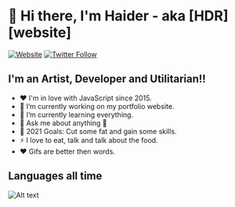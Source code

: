 # 👋 Hi there, I'm Haider -  aka [HDR][website]

[![Website](https://img.shields.io/website?label=haidera.li&style=for-the-badge&url=https%3A%2F%2Fhaidera.li)](https://haidera.li)
[![Twitter Follow](https://img.shields.io/twitter/follow/https_haiderali?color=1DA1F2&logo=twitter&style=for-the-badge)](https://twitter.com/intent/follow?original_referer=https%3A%2F%2Fgithub.com%2Fhttps-haiderali&screen_name=https_haiderali)

## I'm an Artist, Developer and Utilitarian!!

- ❤️   I'm in love with JavaScript since 2015.
- 🔭  I’m currently working on my portfolio website.
- 🌱  I’m currently learning everything.
- 💬  Ask me about anything 🤣
- 🥅  2021 Goals: Cut some fat and gain some skills.
- ⚡   I love to eat, talk and talk about the food.
- ❤️  Gifs are better then words.

## Languages all time
![Alt text](https://wakatime.com/share/@aj/6aa10b67-a5e9-4fb1-acaf-8692f4385172.svg)
